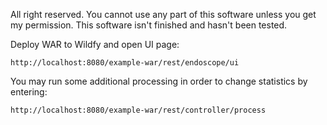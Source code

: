 All right reserved.
You cannot use any part of this software unless you get my permission.
This software isn't finished and hasn't been tested.


Deploy WAR to Wildfy and open UI page:

	http://localhost:8080/example-war/rest/endoscope/ui

You may run some additional processing in order to change statistics by entering:
     
    http://localhost:8080/example-war/rest/controller/process



